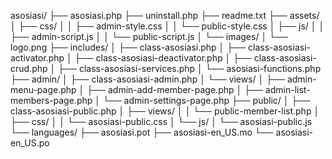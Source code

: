 asosiasi/
├── asosiasi.php
├── uninstall.php
├── readme.txt
├── assets/
│   ├── css/
│   │   ├── admin-style.css
│   │   └── public-style.css
│   ├── js/
│   │   ├── admin-script.js
│   │   └── public-script.js
│   └── images/
│       └── logo.png
├── includes/
│   ├── class-asosiasi.php
│   ├── class-asosiasi-activator.php
│   ├── class-asosiasi-deactivator.php
│   ├── class-asosiasi-crud.php
│   ├── class-asosiasi-services.php
│   └── asosiasi-functions.php
├── admin/
│   ├── class-asosiasi-admin.php
│   └── views/
│       ├── admin-menu-page.php
│       ├── admin-add-member-page.php
│       ├── admin-list-members-page.php
│       └── admin-settings-page.php
├── public/
│   ├── class-asosiasi-public.php
│   ├── views/
│   │   └── public-member-list.php
│   ├── css/
│   │   └── asosiasi-public.css
│   └── js/
│       └── asosiasi-public.js
└── languages/
    ├── asosiasi.pot
    ├── asosiasi-en_US.mo
    └── asosiasi-en_US.po
